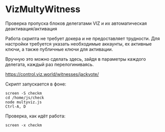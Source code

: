 # VizMultyWitness
Проверка пропуска блоков делегатами VIZ и их автоматическая деактивация/активация 

Работа скрипта не требует докера и не предоставляет трудности.
Для настройки требуется указать необходимые аккаунты, ех активные ключи, а также публичные ключи для активации.

Вручную это можно сделать здесь, зайдя в параметры каждого делегата, каждый раз перелогиниваясь.

https://control.viz.world/witnesses/jackvote/


Скрипт запускается в фоне:
```
screen -S checkm
cd /home/js/check
node multyviz.js
Ctrl-A, D
```
Проверка, как идёт работа:
```
screen -x checkm
```
